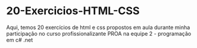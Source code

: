# 20-Exercicios-HTML-CSS
Aqui, temos 20 exercícios de html e css propostos em aula durante minha participação no curso profissionalizante PROA na equipe 2 - programação em c# .net
